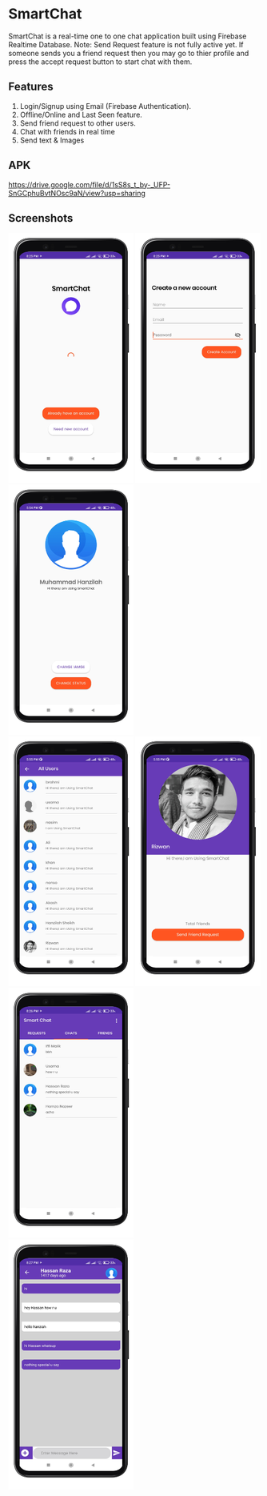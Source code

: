 # SmartChat
SmartChat is a real-time one to one chat application built using Firebase Realtime Database.
Note: Send Request feature is not fully active yet. If someone sends you a friend request then you may go to thier profile and press the accept request button to start chat with them.

## Features
1. Login/Signup using Email (Firebase Authentication).
2. Offline/Online and Last Seen feature.
3. Send friend request to other users.
4. Chat with friends in real time
5. Send text & Images

## APK
https://drive.google.com/file/d/1sS8s_t_by-_UFP-SnGCphuBvtNOsc9aN/view?usp=sharing

## Screenshots
<img src="images/Splash2.png" width=250 height=500> <img src="images/Create Account.png" width=250 height=500> <img src="images/Profile.png" width=250 height=500>
<br>
<img src="images/All Users.png" width=250 height=500> <img src="images/Send Request.png" width=250 height=500> <img src="images/Chats Users.png" width=250 height=500>
<br>
<img src="images/Chat .png" width=250 height=500>
